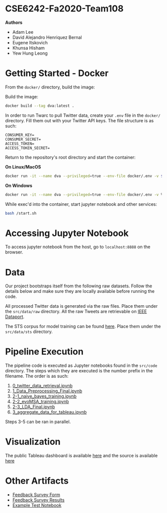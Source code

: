# CSE6242-Fa2020-Team108

**Authors**

- Adam Lee
- David Alejandro Henriquez Bernal
- Eugene Itskovich
- Khunsa Hisham
- Yew Hung Leong

# Getting Started - Docker
From the `docker/` directory, build the image:

Build the image:

```bash
docker build --tag dva:latest . 
```

In order to run Twarc to pull Twitter data, create your `.env` file in the `docker/` directory. Fill them out with your Twitter API keys. The file structure is as such:

```
CONSUMER_KEY=
CONSUMER_SECRET=
ACCESS_TOKEN=
ACCESS_TOKEN_SECRET=
```

Return to the repository's root directory and start the container:

**On Linux/MacOS**
```bash
docker run -it --name dva --privileged=true --env-file docker/.env -v $PWD/src:/home/jovyan/work/src -p 8888:8888 dva:latest /bin/sh
```

**On Windows**
```bash
docker run -it --name dva --privileged=true --env-file docker/.env -v %cd%/src:/home/jovyan/work/src -p 8888:8888 dva:latest /bin/sh
```

While exec'd into the container, start jupyter notebook and other services:

```bash
bash /start.sh
```

# Accessing Jupyter Notebook

To access jupyter notebook from the host, go to `localhost:8888` on the browser.

# Data

Our project bootstraps itself from the following raw datasets. Follow the details below and make sure they are locally available before running the code.

All processed Twitter data is generated via the raw files. Place them under the `src/data/raw` directory. All the raw Tweets are retrievable on [IEEE Dataport](https://ieee-dataport.org/open-access/coronavirus-covid-19-geo-tagged-tweets-dataset#files).

The STS corpus for model training can be found [here](http://help.sentiment140.com/for-students). Place them under the `src/data/sts` directory.

# Pipeline Execution

The pipeline code is executed as Jupyter notebooks found in the `src/code` directory. The steps which they are executed is the number prefix in the filename. The order is as such:

1. [0_twitter_data_retrieval.ipynb](./src/code/0_twitter_data_retrieval.ipynb)
2. [1_Data_Preprocessing_Final.ipynb](./src/code/1_Data_Preprocessing_Final.ipynb)
3. [2-1_naive_bayes_training.ipynb](./src/code/2-1_naive_bayes_training.ipynb)
4. [2-2_evoMSA_training.ipynb](./src/code/2-2_evoMSA_training.ipynb)
5. [2-3_LDA_Final.ipynb](./src/code/2-3_LDA_Final.ipynb)
6. [3_aggregate_data_for_tableau.ipynb](.src/code/3_aggregate_data_for_tableau.ipynb)

Steps 3-5 can be ran in parallel.

# Visualization

The public Tableau dashboard is available [here](https://public.tableau.com/profile/khunsa.hisham#!/vizhome/Choropleth-sentiments-finalNB-ver10/piecharts) and the source is available [here](Choropleth-sentiments-finalNB-ver10.twbx)

# Other Artifacts

- [Feedback Survey Form](./Test_Evaluation_Form-Google_Forms.pdf)
- [Feedback Survey Results](./Test_Evaluation_Form_(Responses)_-_Form_Responses_1.csv)
- [Example Test Notebook](./src/example.ipynb)
